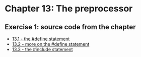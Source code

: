 # Chapter 13: The preprocessor

## Exercise 1: source code from the chapter

- [13.1 - the #define statement](13-01.c)
- [13.2 - more on the #define statement](13-02.c)
- [13.3 - the #include statement](13-03.c)
